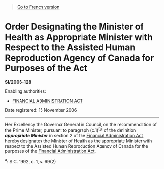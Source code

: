 > [Go to French version](/fr/Règlements/Textes%20réglementaires/2006/128.md)

# Order Designating the Minister of Health as Appropriate Minister with Respect to the Assisted Human Reproduction Agency of Canada for Purposes of the Act

**SI/2006-128**

Enabling authorities: 
- [FINANCIAL ADMINISTRATION ACT](/en/Acts/Revised%20Statutes%20of%20Canada/F/F-11.md)

Date registered: 15 November 2006

----------

Her Excellency the Governor General in Council, on the recommendation of the Prime Minister, pursuant to paragraph (c.1)<sup><a href='#footnotea_e'>[a]</a></sup> of the definition ***appropriate Minister*** in section 2 of the [Financial Administration Act](/en/Acts/Revised%20Statutes%20of%20Canada/F/F-11.md), hereby designates the Minister of Health as the appropriate Minister with respect to the Assisted Human Reproduction Agency of Canada for the purposes of the [Financial Administration Act](/en/Acts/Revised%20Statutes%20of%20Canada/F/F-11.md).

<a name='footnotea_e'><sup>a</sup></a>: S.C. 1992, c. 1, s. 69(2)<br />


